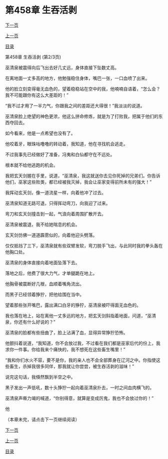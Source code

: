 <h1>第458章   生吞活剥</h1>
            <div><p><a href="./1373_%E7%AC%AC458%E7%AB%A0_%E7%94%9F%E5%90%9E%E6%B4%BB%E5%89%A5.md">下一页</a></p><p><a href="./1371_%E7%AC%AC458%E7%AB%A0_%E7%94%9F%E5%90%9E%E6%B4%BB%E5%89%A5.md">上一页</a></p><p><a href="../">目录</a></p></div>
            <div><p>第458章   生吞活剥 (第2/3页)</p><p>巫清泉被震得向后飞出去好几丈远，身体直接下坠数丈高。</p><p>在离地面一丈多高的地方，他勉强稳住身体，嘴巴一张，一口血喷了出来。</p><p>他的脸立刻变得毫无血色的，望着稳稳站在空中的我，他喃喃自语着，“怎么会？我不可能跟你有这么大差距的！”</p><p>“我不过才用了一半力气，你跟我之间的差距还大得很！”我淡淡的说道。</p><p>巫清泉脸上绝望的神色更浓，他这么拼命修炼，就是为了打败我，把属于他们的东西夺回去。</p><p>如今看来，他是一点希望也没有了。</p><p>他咬着牙，眼珠咕噜噜的转动着，我知道，他在寻找机会逃走。</p><p>不过我事先已经做好了准备，冯夷和白仙都守在不远处。</p><p>根本就不给他逃跑的机会。</p><p>我把玄天剑握在手里，说道，“巫清泉，我这就送你去见你死掉的兄弟们。你告诉他们，巫家这些败类，都已经被我灭掉，我会让巫家变得前所未有的强大！”</p><p>我挥动玄天剑，像一道流星一样，向着他冲了过去。</p><p>巫清泉知道无路可退，只得挥动弯刀，向我迎了过来。</p><p>弯刀和玄天剑撞击到一起，气浪向着周围扩散开去。</p><p>巫清泉被震退，我不给她喘息的机会。</p><p>玄天剑仿佛一道道霹雳似的，向着他迎头劈落。</p><p>仅仅抵挡了三下，巫清泉就有些双臂发软，弯刀脱手飞出，与此同时我的拳头轰在他胸口处。</p><p>巫清泉的身体直接向着地面坠落下去。</p><p>落地之后，他费了很大力气，才单腿跪在地上。</p><p>他胸骨被震断好几根，血顺着嘴角流出。</p><p>而黑子已经领着狰狞，把他给围在当中。</p><p>望着那些张开嘴巴，露出满口白牙的狰狞，巫清泉被吓得面无血色的。</p><p>我也落在地上，站在离他一丈多远的地方，把玄天剑斜指着地面，问道，“巫清泉，你还有什么好说的？”</p><p>巫清泉的脸都有些扭曲了，脸上沾满了血，显得异常狰狞恐怖。</p><p>他颤抖着说道，“我知道，你不会放过我，不过看在我们都是巫家后代的份上，我求你一件事。你给我来个痛快的，我不想死在这些畜生嘴里！”</p><p>“我和你们水火不容，要不是你，我的亲人也不会全部葬身在辽河之中。你指使这些畜生，杀掉我很多同伴，那我就让你尝尝，被生吞活剥的滋味！”</p><p>说完这句话，我倏然飘到半空之中。</p><p>黑子发出一声低吼，数十头狰狞一起向着巫清泉扑去，一时之间血肉横飞的。</p><p>巫清泉声嘶力竭的喊道，“你别得意，就算是变成厉鬼，我也不会放过你的！”</p><p>他</p><p>（本章未完，请点击下一页继续阅读）</p></div>
            <div><p><a href="./1373_%E7%AC%AC458%E7%AB%A0_%E7%94%9F%E5%90%9E%E6%B4%BB%E5%89%A5.md">下一页</a></p><p><a href="./1371_%E7%AC%AC458%E7%AB%A0_%E7%94%9F%E5%90%9E%E6%B4%BB%E5%89%A5.md">上一页</a></p><p><a href="../">目录</a></p></div>